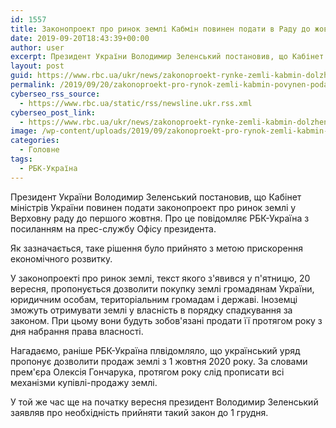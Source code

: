 ```yaml
---
id: 1557
title: Законопроект про ринок землі Кабмін повинен подати в Раду до жовтня
date: 2019-09-20T18:43:39+00:00
author: user
excerpt: Президент України Володимир Зеленський постановив, що Кабінет міністрів України повинен подати законопроект про ринок землі у Верховну раду до першого жовтня....
layout: post
guid: https://www.rbc.ua/ukr/news/zakonoproekt-rynke-zemli-kabmin-dolzhen-podat-1569004026.html
permalink: /2019/09/20/zakonoproekt-pro-rynok-zemli-kabmin-povynen-podaty-v-radu-do-zhovtnia/
cyberseo_rss_source:
  - https://www.rbc.ua/static/rss/newsline.ukr.rss.xml
cyberseo_post_link:
  - https://www.rbc.ua/ukr/news/zakonoproekt-rynke-zemli-kabmin-dolzhen-podat-1569004026.html
image: /wp-content/uploads/2019/09/zakonoproekt-pro-rynok-zemli-kabmin-povynen-podaty-v-radu-do-zhovtnia.jpg
categories:
  - Головне
tags:
  - РБК-Україна
---
```

Президент України Володимир Зеленський постановив, що Кабінет міністрів України повинен подати законопроект про ринок землі у Верховну раду до першого жовтня. Про це повідомляє РБК-Україна з посиланням на прес-службу Офісу президента.

Як зазначається, таке рішення було прийнято з метою прискорення економічного розвитку.

У законопроекті про ринок землі, текст якого з'явився у п'ятницю, 20 вересня, пропонується дозволити покупку землі громадянам України, юридичним особам, територіальним громадам і державі. Іноземці зможуть отримувати землі у власність в порядку спадкування за законом. При цьому вони будуть зобов'язані продати її протягом року з дня набрання права власності.

Нагадаємо, раніше РБК-Україна плвідомляло, що український уряд пропонує дозволити продаж землі з 1 жовтня 2020 року. За словами прем'єра Олексія Гончарука, протягом року слід прописати всі механізми купівлі-продажу землі.

У той же час ще на початку вересня президент Володимир Зеленський заявляв про необхідність прийняти такий закон до 1 грудня.</p>